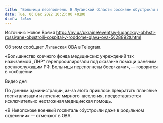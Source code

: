```yaml
---
title: "Больницы переполнены. В Луганской области россияне обустроили военный госпиталь в родильном отделении — ОВА"
date: Tue, 06 Dec 2022 10:23:00 +0200
draft: false
---
```

Источник: Новое Время https://nv.ua/ukraine/events/v-luganskoy-oblasti-rossiyane-obustroili-gospital-v-roddome-glava-ova-50288929.html


Об этом сообщает Луганская ОВА в Telegram.

«Большинство коечного фонда медицинских учреждений так называемой „ЛНР“ перепрофилировали под оказание помощи раненым военнослужащим РФ. Больницы переполнены боевиками», — говорится в сообщении.

 Видео дня   

По данным администрации, из-за этого пришлось прекратить плановые госпитализации и лечение мирного населения, предоставляется исключительно неотложная медицинская помощь.

«В Новопскове военный госпиталь обустроили даже в родильном отделении» — отмечают в ОВА.
